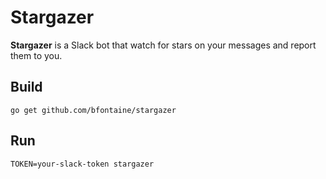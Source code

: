 # Stargazer

**Stargazer** is a Slack bot that watch for stars on your messages and report
them to you.

## Build

    go get github.com/bfontaine/stargazer

## Run

    TOKEN=your-slack-token stargazer
